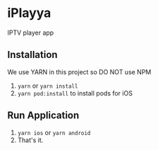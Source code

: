 # iPlayya

IPTV player app

## Installation

We use YARN in this project so DO NOT use NPM

1. `yarn` or `yarn install`
2. `yarn pod:install` to install pods for iOS

## Run Application

1. `yarn ios` or `yarn android`
2. That's it.
